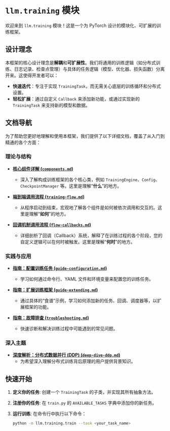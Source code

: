 # `llm.training` 模块

欢迎来到 `llm.training` 模块！这是一个为 PyTorch 设计的模块化、可扩展的训练框架。

## 设计理念

本框架的核心设计理念是**解耦**和**可扩展性**。我们将通用的训练逻辑（如分布式训练、日志记录、检查点管理）与具体的任务逻辑（模型、优化器、损失函数）分离开来。这使得开发者可以：

-   **快速迭代**：专注于实现 `TrainingTask`，而无需关心底层的训练循环和分布式设置。
-   **轻松扩展**：通过自定义 `Callback` 来添加新功能，或通过实现新的 `TrainingTask` 来支持新的模型和数据。

## 文档导航

为了帮助您更好地理解和使用本框架，我们提供了以下详细文档，覆盖了从入门到精通的各个方面：

### 理论与结构

-   **[核心组件详解 (`components.md`)](./components.md)**
    -   深入了解构成训练框架的各个核心类，例如 `TrainingEngine`、`Config`、`CheckpointManager` 等。这里是理解“**什么**”的地方。

-   **[端到端调用流程 (`training-flow.md`)](./training-flow.md)**
    -   从程序启动到结束，宏观地了解各个组件是如何被依次调用和交互的。这里是理解“**如何**”的地方。

-   **[回调机制调用流程 (`flow-callbacks.md`)](./flow-callbacks.md)**
    -   详细剖析了回调（Callback）系统，解释了在训练过程的各个阶段，您的自定义逻辑可以在何时被触发。这里是理解“**何时**”的地方。

### 实践与应用

-   **[指南：配置训练任务 (`guide-configuration.md`)](./guide-configuration.md)**
    -   学习如何通过命令行、YAML 文件和环境变量来配置您的训练任务。

-   **[指南：扩展训练框架 (`guide-extending.md`)](./guide-extending.md)**
    -   通过具体的“食谱”示例，学习如何添加新的任务、回调、调度器等，以扩展框架的功能。

-   **[指南：故障排查 (`troubleshooting.md`)](./troubleshooting.md)**
    -   快速诊断和解决训练过程中可能遇到的常见问题。

### 深入主题

-   **[深度解析：分布式数据并行 (DDP) (`deep-dive-ddp.md`)](./deep-dive-ddp.md)**
    -   为希望深入理解分布式训练背后原理的用户提供背景知识。

## 快速开始

1.  **定义你的任务**: 创建一个 `TrainingTask` 的子类，并实现其所有抽象方法。
2.  **注册你的任务**: 在 `train.py` 的 `AVAILABLE_TASKS` 字典中添加你的新任务。
3.  **运行训练**: 在命令行中执行以下命令：

    ```bash
    python -m llm.training.train --task <your_task_name>
    ```
